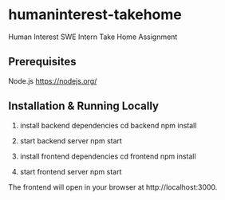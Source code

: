 # humaninterest-takehome
Human Interest SWE Intern Take Home Assignment

## Prerequisites
Node.js https://nodejs.org/

## Installation & Running Locally
1. install backend dependencies
    cd backend
    npm install

2. start backend server
    npm start

3. install frontend dependencies
    cd frontend
    npm install

4. start frontend server
    npm start

The frontend will open in your browser at http://localhost:3000.